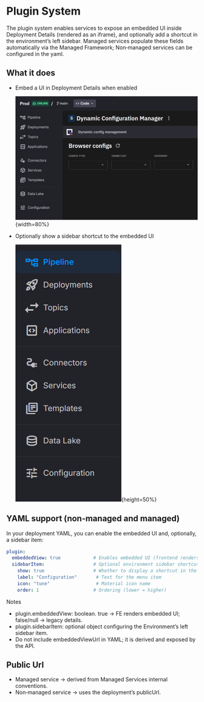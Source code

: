 # Plugin System

The plugin system enables services to expose an embedded UI inside Deployment Details (rendered as an iframe), and optionally add a shortcut in the environment’s left sidebar. Managed services populate these fields automatically via the Managed Framework; Non‑managed services can be configured in the yaml.

## What it does

- Embed a UI in Deployment Details when enabled

  ![Embedded UI](images/dynamic-configuration-embedded-view.png){width=80%}

- Optionally show a sidebar shortcut to the embedded UI

  ![Sidebar example](images/plugin-sidebar.png){height=50%}

## YAML support (non‑managed and managed)

In your deployment YAML, you can enable the embedded UI and, optionally, a sidebar item:

```yaml
plugin:
  embeddedView: true            # Enables embedded UI (frontend renders iframe)
  sidebarItem:                  # Optional environment sidebar shortcut
    show: true                  # Whether to display a shortcut in the sidebar
    label: "Configuration"       # Text for the menu item
    icon: "tune"                 # Material icon name
    order: 1                    # Ordering (lower = higher)
```

Notes

- plugin.embeddedView: boolean. true → FE renders embedded UI; false/null → legacy details.
- plugin.sidebarItem: optional object configuring the Environment’s left sidebar item.
- Do not include embeddedViewUrl in YAML; it is derived and exposed by the API.

## Public Url

- Managed service → derived from Managed Services internal conventions.
- Non‑managed service → uses the deployment’s publicUrl.
